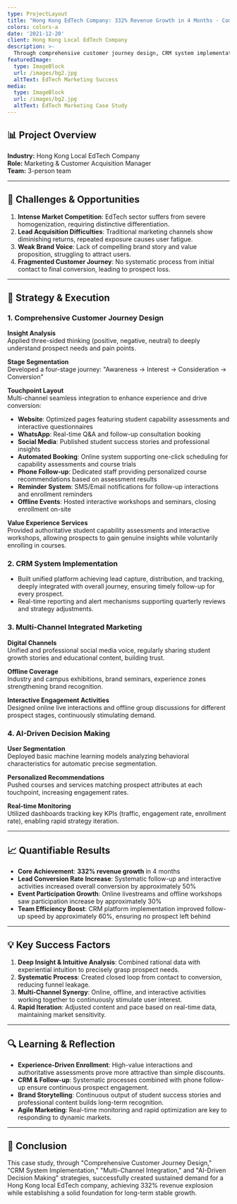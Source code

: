 ```yaml
---
type: ProjectLayout
title: "Hong Kong EdTech Company: 332% Revenue Growth in 4 Months - Complete Marketing Case Study"
colors: colors-a
date: '2021-12-20'
client: Hong Kong Local EdTech Company
description: >-
  Through comprehensive customer journey design, CRM system implementation, multi-channel integration, and AI-driven decision-making, achieved 332% revenue growth in 4 months.
featuredImage:
  type: ImageBlock
  url: /images/bg2.jpg
  altText: EdTech Marketing Success
media:
  type: ImageBlock
  url: /images/bg2.jpg
  altText: EdTech Marketing Case Study
---
```


## 📊 Project Overview

**Industry:** Hong Kong Local EdTech Company  
**Role:** Marketing & Customer Acquisition Manager  
**Team:** 3-person team

---

## 🎯 Challenges & Opportunities

1. **Intense Market Competition**: EdTech sector suffers from severe homogenization, requiring distinctive differentiation.
2. **Lead Acquisition Difficulties**: Traditional marketing channels show diminishing returns, repeated exposure causes user fatigue.
3. **Weak Brand Voice**: Lack of compelling brand story and value proposition, struggling to attract users.
4. **Fragmented Customer Journey**: No systematic process from initial contact to final conversion, leading to prospect loss.

---

## 🚀 Strategy & Execution

### 1. Comprehensive Customer Journey Design

**Insight Analysis**  
Applied three-sided thinking (positive, negative, neutral) to deeply understand prospect needs and pain points.

**Stage Segmentation**  
Developed a four-stage journey: "Awareness → Interest → Consideration → Conversion"

**Touchpoint Layout**  
Multi-channel seamless integration to enhance experience and drive conversion:

- **Website**: Optimized pages featuring student capability assessments and interactive questionnaires
- **WhatsApp**: Real-time Q&A and follow-up consultation booking
- **Social Media**: Published student success stories and professional insights
- **Automated Booking**: Online system supporting one-click scheduling for capability assessments and course trials
- **Phone Follow-up**: Dedicated staff providing personalized course recommendations based on assessment results
- **Reminder System**: SMS/Email notifications for follow-up interactions and enrollment reminders
- **Offline Events**: Hosted interactive workshops and seminars, closing enrollment on-site

**Value Experience Services**  
Provided authoritative student capability assessments and interactive workshops, allowing prospects to gain genuine insights while voluntarily enrolling in courses.

### 2. CRM System Implementation

- Built unified platform achieving lead capture, distribution, and tracking, deeply integrated with overall journey, ensuring timely follow-up for every prospect.
- Real-time reporting and alert mechanisms supporting quarterly reviews and strategy adjustments.

### 3. Multi-Channel Integrated Marketing

**Digital Channels**  
Unified and professional social media voice, regularly sharing student growth stories and educational content, building trust.

**Offline Coverage**  
Industry and campus exhibitions, brand seminars, experience zones strengthening brand recognition.

**Interactive Engagement Activities**  
Designed online live interactions and offline group discussions for different prospect stages, continuously stimulating demand.

### 4. AI-Driven Decision Making

**User Segmentation**  
Deployed basic machine learning models analyzing behavioral characteristics for automatic precise segmentation.

**Personalized Recommendations**  
Pushed courses and services matching prospect attributes at each touchpoint, increasing engagement rates.

**Real-time Monitoring**  
Utilized dashboards tracking key KPIs (traffic, engagement rate, enrollment rate), enabling rapid strategy iteration.

---

## 📈 Quantifiable Results

- **Core Achievement**: **332% revenue growth** in 4 months
- **Lead Conversion Rate Increase**: Systematic follow-up and interactive activities increased overall conversion by approximately 50%
- **Event Participation Growth**: Online livestreams and offline workshops saw participation increase by approximately 30%
- **Team Efficiency Boost**: CRM platform implementation improved follow-up speed by approximately 60%, ensuring no prospect left behind

---

## 💡 Key Success Factors

1. **Deep Insight & Intuitive Analysis**: Combined rational data with experiential intuition to precisely grasp prospect needs.
2. **Systematic Process**: Created closed loop from contact to conversion, reducing funnel leakage.
3. **Multi-Channel Synergy**: Online, offline, and interactive activities working together to continuously stimulate user interest.
4. **Rapid Iteration**: Adjusted content and pace based on real-time data, maintaining market sensitivity.

---

## 🔍 Learning & Reflection

- **Experience-Driven Enrollment**: High-value interactions and authoritative assessments prove more attractive than simple discounts.
- **CRM & Follow-up**: Systematic processes combined with phone follow-up ensure continuous prospect engagement.
- **Brand Storytelling**: Continuous output of student success stories and professional content builds long-term recognition.
- **Agile Marketing**: Real-time monitoring and rapid optimization are key to responding to dynamic markets.

---

## 🎯 Conclusion

This case study, through "Comprehensive Customer Journey Design," "CRM System Implementation," "Multi-Channel Integration," and "AI-Driven Decision Making" strategies, successfully created sustained demand for a Hong Kong local EdTech company, achieving 332% revenue explosion while establishing a solid foundation for long-term stable growth.
